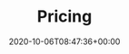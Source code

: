 ---
title : "Pricing"
description: "LocalStack comes in multiple flavors - as a free, open source Community Edition, as a Pro Edition with extended features and support for individual developers, and as a Team Edition for multiple developers. See the table below for a comparison. If you need support for large organizations, please contact us for the Enterprise Edition."
date: 2020-10-06T08:47:36+00:00
lastmod: 2020-10-06T08:47:36+00:00
draft: false
images: []
---